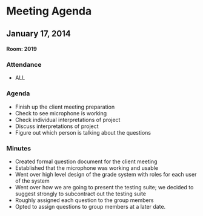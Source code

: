 # Meeting Agenda
## January 17, 2014
#### Room: 2019

### Attendance

- ALL

### Agenda

- Finish up the client meeting preparation
- Check to see microphone is working
- Check individual interpretations of project
- Discuss interpretations of project
- Figure out which person is talking about the questions

### Minutes

- Created formal question document for the client meeting
- Established that the microphone was working and usable
- Went over high level design of the grade system with roles for each user of the system
- Went over how we are going to present the testing suite; we decided to suggest strongly to subcontract out the testing suite
- Roughly assigned each question to the group members
- Opted to assign questions to group members at a later date.